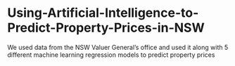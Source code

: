 # Using-Artificial-Intelligence-to-Predict-Property-Prices-in-NSW
We used data from the NSW Valuer General’s office and used it along with 5 different machine learning regression models to predict property prices
